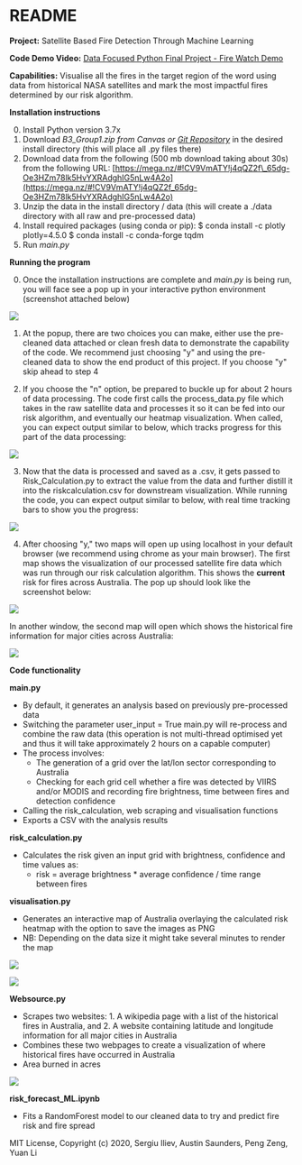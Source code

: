 # README
**Project:**
Satellite Based Fire Detection Through Machine Learning

**Code Demo Video:** [Data Focused Python Final Project - Fire Watch Demo](https://www.youtube.com/watch?v=4N_lyimXBEs)

**Capabilities:**
Visualise all the fires in the target region of the word using data from historical NASA satellites and mark the most impactful fires determined by our risk algorithm.

**Installation instructions**

0. Install Python version 3.7x
1. Download _B3\_Group1.zip from Canvas or_ [_Git Repository_](https://github.com/ssaunderss/fire-detection) in the desired install directory (this will place all .py files there)
2. Download data from the following (500 mb download taking about 30s) from the following URL: 
[https://mega.nz/#!CV9VmATY!j4qQZ2f\_65dg-Oe3HZm78lk5HvYXRAdghIG5nLw4A2o](https://mega.nz/#!CV9VmATY!j4qQZ2f_65dg-Oe3HZm78lk5HvYXRAdghIG5nLw4A2o)
3. Unzip the data in the install directory / data (this will create a ./data directory with all raw and pre-processed data)
3. Install required packages (using conda or pip):
$ conda install -c plotly plotly=4.5.0
$ conda install -c conda-forge tqdm
4. Run _main.py_

**Running the program**

0. Once the installation instructions are complete and _main.py_ is being run, you will face see a pop up in your interactive python environment (screenshot attached below)

![](1.png)

1. At the popup, there are two choices you can make, either use the pre-cleaned data attached or clean fresh data to demonstrate the capability of the code. We recommend just choosing &quot;y&quot; and using the pre-cleaned data to show the end product of this project. If you choose &quot;y&quot; skip ahead to step 4

2. If you choose the &quot;n&quot; option, be prepared to buckle up for about 2 hours of data processing. The code first calls the process\_data.py file which takes in the raw satellite data and processes it so it can be fed into our risk algorithm, and eventually our heatmap visualization. When called, you can expect output similar to below, which tracks progress for this part of the data processing:

![](RackMultipart20200802-4-12dpst0_html_6bf646f58e78cd56.png)

3. Now that the data is processed and saved as a .csv, it gets passed to Risk\_Calculation.py to extract the value from the data and further distill it into the riskcalculation.csv for downstream visualization. While running the code, you can expect output similar to below, with real time tracking bars to show you the progress:

![](RackMultipart20200802-4-12dpst0_html_9180811772210491.png)

4. After choosing &quot;y,&quot; two maps will open up using localhost in your default browser (we recommend using chrome as your main browser). The first map shows the visualization of our processed satellite fire data which was run through our risk calculation algorithm. This shows the **current** risk for fires across Australia. The pop up should look like the screenshot below:

![](RackMultipart20200802-4-12dpst0_html_8dab8e65f2b3df48.png)

In another window, the second map will open which shows the historical fire information for major cities across Australia:

![](RackMultipart20200802-4-12dpst0_html_4de0d0bdfc27ca66.png)

**Code functionality**

**main.py**

- By default, it generates an analysis based on previously pre-processed data
- Switching the parameter user\_input = True main.py will re-process and combine the raw data (this operation is not multi-thread optimised yet and thus it will take approximately 2 hours on a capable computer)
- The process involves:
  - The generation of a grid over the lat/lon sector corresponding to Australia
  - Checking for each grid cell whether a fire was detected by VIIRS and/or MODIS and recording fire brightness, time between fires and detection confidence
- Calling the risk\_calculation, web scraping and visualisation functions
- Exports a CSV with the analysis results

**risk\_calculation.py**

- Calculates the risk given an input grid with brightness, confidence and time values as:
  - risk = average brightness \* average confidence / time range between fires

**visualisation.py**

- Generates an interactive map of Australia overlaying the calculated risk heatmap with the option to save the images as PNG
- NB: Depending on the data size it might take several minutes to render the map

![](RackMultipart20200802-4-12dpst0_html_8dab8e65f2b3df48.png)

![](RackMultipart20200802-4-12dpst0_html_a80cbe9bbc7f566e.png)

**Websource.py**

- Scrapes two websites: 1. A wikipedia page with a list of the historical fires in Australia, and 2. A website containing latitude and longitude information for all major cities in Australia
- Combines these two webpages to create a visualization of where historical fires have occurred in Australia
- Area burned in acres

![](RackMultipart20200802-4-12dpst0_html_4de0d0bdfc27ca66.png)

**risk\_forecast\_ML.ipynb**

- Fits a RandomForest model to our cleaned data to try and predict fire risk and fire spread

MIT License, Copyright (c) 2020, Sergiu Iliev, Austin Saunders, Peng Zeng, Yuan Li
